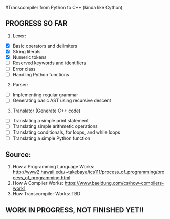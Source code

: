 #Transcompiler from Python to C++ (kinda like Cython)

## PROGRESS SO FAR
1. Lexer:
- [x] Basic operators and delimiters
- [x] String literals
- [x] Numeric tokens 
- [  ] Reserved keywords and identifiers
- [  ] Error class
- [  ] Handling Python functions

2. Parser:
- [  ] Implementing regular grammar
- [  ] Generating basic AST using recursive descent 

3. Translator (Generate C++ code)
- [  ] Translating a simple print statement
- [  ] Translating simple arithmetic operations
- [  ] Translating conditionals, for loops, and while loops
- [  ] Translating a simple Python function

## Source:
1. How a Programming Language Works:
http://www2.hawaii.edu/~takebaya/ics111/process_of_programming/process_of_programming.html
2. How A Compiler Works:
https://www.baeldung.com/cs/how-compilers-work1
3. How Transcompiler Works:
TBD

## WORK IN PROGRESS, NOT FINISHED YET!!
